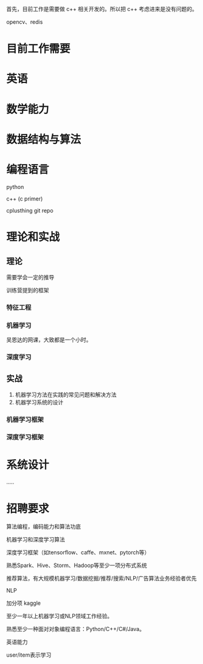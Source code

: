 首先，目前工作是需要做 c++ 相关开发的。所以把 c++ 考虑进来是没有问题的。

opencv、redis

# 目前工作需要

# 英语

# 数学能力

# 数据结构与算法


# 编程语言
python

c++ (c primer)

cplusthing git repo

# 理论和实战

## 理论
需要学会一定的推导

训练营提到的框架

### 特征工程

### 机器学习
吴恩达的网课，大致都是一个小时。

### 深度学习


## 实战
1. 机器学习方法在实践的常见问题和解决方法
2. 机器学习系统的设计

### 机器学习框架

### 深度学习框架



# 系统设计
.....

# 招聘要求
算法编程，编码能力和算法功底

机器学习和深度学习算法

深度学习框架（如tensorflow、caffe、mxnet、pytorch等）

熟悉Spark、Hive、Storm、Hadoop等至少一项分布式系统

推荐算法，有大规模机器学习/数据挖掘/推荐/搜索/NLP/广告算法业务经验者优先

NLP

加分项 kaggle

至少一年以上机器学习或NLP领域工作经验。

熟悉至少一种面对对象编程语言：Python/C++/C#/Java。

英语能力

user/item表示学习